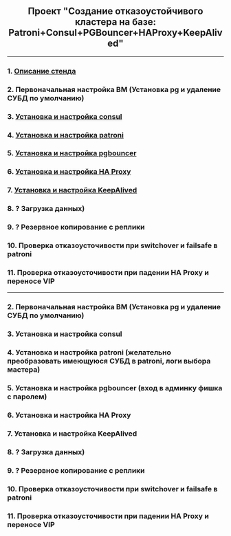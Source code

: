 <div align="center"><h2> Проект "Создание отказоустойчивого кластера на базе: Patroni+Consul+PGBouncer+HAProxy+KeepAlived" </h2></div>

***

### 1. [Описание стенда](Stand_Info.md)
### 2. Первоначальная настройка ВМ (Установка pg и удаление СУБД по умолчанию)
### 3. [Установка и настройка consul](Consul.md)
### 4. [Установка и настройка patroni](Patroni.md)
### 5. [Установка и настройка pgbouncer](PGBouncer.md)
### 6. [Установка и настройка HA Proxy](HAProxy.md)
### 7. [Установка и настройка KeepAlived](KeepAlived.md)
### 8. ? Загрузка данных)
### 9. ? Резервное копирование с реплики
### 10. Проверка отказоусточивости при switchover и failsafe в patroni
### 11. Проверка отказоусточивости при падении HA Proxy и переносе VIP



***
### 2. Первоначальная настройка ВМ (Установка pg и удаление СУБД по умолчанию)
### 3. Установка и настройка consul
### 4. Установка и настройка patroni (желательно преобразовать имеющуюся СУБД в patroni, логи выбора мастера)
### 5. Установка и настройка pgbouncer (вход в админку фишка с паролем)
### 6. Установка и настройка HA Proxy
### 7. Установка и настройка KeepAlived
### 8. ? Загрузка данных)
### 9. ? Резервное копирование с реплики
### 10. Проверка отказоусточивости при switchover и failsafe в patroni
### 11. Проверка отказоусточивости при падении HA Proxy и переносе VIP
